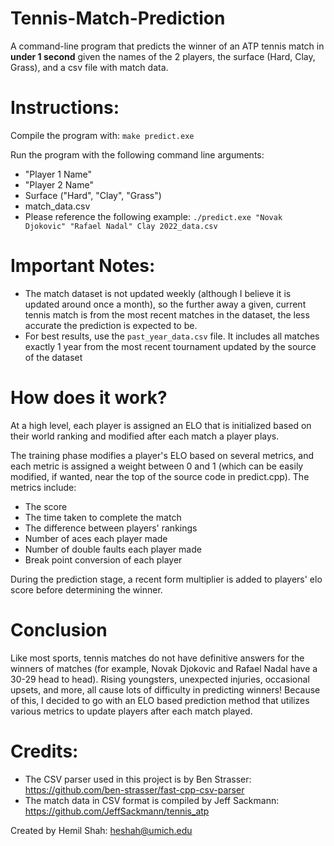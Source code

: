 # Tennis-Match-Prediction
A command-line program that predicts the winner of an ATP tennis match in **under 1 second** given the names of the 2 players, the surface (Hard, Clay, Grass), and a csv file with match data. 

# Instructions:
Compile the program with: ` make predict.exe `

Run the program with the following command line arguments:
- "Player 1 Name"
- "Player 2 Name"
- Surface ("Hard", "Clay", "Grass")
- match_data.csv
- Please reference the following example: 
` ./predict.exe "Novak Djokovic" "Rafael Nadal" Clay 2022_data.csv `

# Important Notes:
- The match dataset is not updated weekly (although I believe it is updated around once a month), so the further away a given, current tennis match is from the most recent matches in the dataset, the less accurate the prediction is expected to be.
- For best results, use the ` past_year_data.csv ` file. It includes all matches exactly 1 year from the most recent tournament updated by the source of the dataset

# How does it work?
At a high level, each player is assigned an ELO that is initialized based on their world ranking and modified after each match a player plays.

The training phase modifies a player's ELO based on several metrics, and each metric is assigned a weight between 0 and 1 (which can be easily modified, if wanted, near the top of the source code in predict.cpp). 
The metrics include:
- The score
- The time taken to complete the match
- The difference between players' rankings
- Number of aces each player made
- Number of double faults each player made
- Break point conversion of each player

During the prediction stage, a recent form multiplier is added to players' elo score before determining the winner.

# Conclusion
Like most sports, tennis matches do not have definitive answers for the winners of matches (for example, Novak Djokovic and Rafael Nadal have a 30-29 head to head).
Rising youngsters, unexpected injuries, occasional upsets, and more, all cause lots of difficulty in predicting winners!
Because of this, I decided to go with an ELO based prediction method that utilizes various metrics to update players after each match played.

# Credits:
- The CSV parser used in this project is by Ben Strasser: https://github.com/ben-strasser/fast-cpp-csv-parser
- The match data in CSV format is compiled by Jeff Sackmann: https://github.com/JeffSackmann/tennis_atp

Created by Hemil Shah: <heshah@umich.edu>
